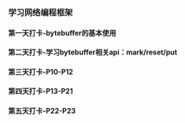 ### 学习网络编程框架
#### 第一天打卡-bytebuffer的基本使用
#### 第二天打卡-学习bytebuffer相关api：mark/reset/put
#### 第三天打卡-P10-P12
#### 第四天打卡-P13-P21
#### 第五天打卡-P22-P23
